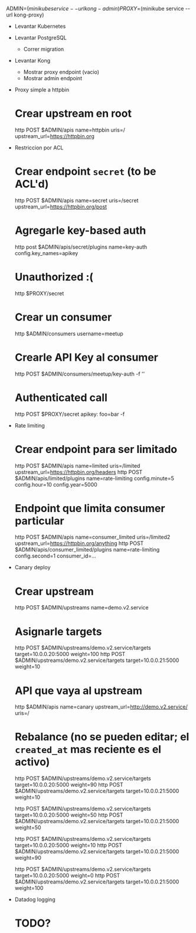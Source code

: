ADMIN=$(minikube service --url kong-admin)
PROXY=$(minikube service --url kong-proxy)

- Levantar Kubernetes
- Levantar PostgreSQL
    - Correr migration
- Levantar Kong
    - Mostrar proxy endpoint (vacio)
    - Mostrar admin endpoint

- Proxy simple a httpbin
    # Crear upstream en root
    http POST $ADMIN/apis name=httpbin uris=/ upstream_url=https://httpbin.org

- Restriccion por ACL

    # Crear endpoint `secret` (to be ACL'd)
    http POST $ADMIN/apis name=secret uris=/secret upstream_url=https://httpbin.org/post
    # Agregarle key-based auth
    http post $ADMIN/apis/secret/plugins name=key-auth config.key_names=apikey
    # Unauthorized :(
    http $PROXY/secret

    # Crear un consumer
    http $ADMIN/consumers username=meetup

    # Crearle API Key al consumer
    http POST $ADMIN/consumers/meetup/key-auth  -f ''
    # Authenticated call
    http POST $PROXY/secret apikey:<apikey> foo=bar -f

- Rate limiting
    # Crear endpoint para ser limitado
    http POST $ADMIN/apis name=limited uris=/limited upstream_url=https://httpbin.org/headers
    http POST $ADMIN/apis/limited/plugins name=rate-limiting config.minute=5 config.hour=10 config.year=5000

    # Endpoint que limita consumer particular
    http POST $ADMIN/apis name=consumer_limited uris=/limited2 upstream_url=https://httpbin.org/anything
    http POST $ADMIN/apis/consumer_limited/plugins name=rate-limiting config.second=1 consumer_id=...

- Canary deploy
    # Crear upstream
    http POST $ADMIN/upstreams name=demo.v2.service

    # Asignarle targets
    http POST $ADMIN/upstreams/demo.v2.service/targets target=10.0.0.20:5000 weight=100
    http POST $ADMIN/upstreams/demo.v2.service/targets target=10.0.0.21:5000 weight=10

    # API que vaya al upstream
    http $ADMIN/apis name=canary upstream_url=http://demo.v2.service/ uris=/

    # Rebalance (no se pueden editar; el `created_at` mas reciente es el activo)
    http POST $ADMIN/upstreams/demo.v2.service/targets target=10.0.0.20:5000 weight=90
    http POST $ADMIN/upstreams/demo.v2.service/targets target=10.0.0.21:5000 weight=10

    http POST $ADMIN/upstreams/demo.v2.service/targets target=10.0.0.20:5000 weight=50
    http POST $ADMIN/upstreams/demo.v2.service/targets target=10.0.0.21:5000 weight=50

    http POST $ADMIN/upstreams/demo.v2.service/targets target=10.0.0.20:5000 weight=10
    http POST $ADMIN/upstreams/demo.v2.service/targets target=10.0.0.21:5000 weight=90

    http POST $ADMIN/upstreams/demo.v2.service/targets target=10.0.0.20:5000 weight=0
    http POST $ADMIN/upstreams/demo.v2.service/targets target=10.0.0.21:5000 weight=100


- Datadog logging
    # TODO?
